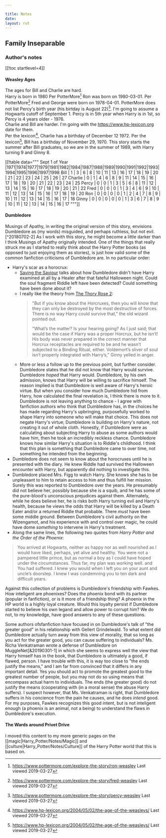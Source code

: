 ```yaml
---

title: Notes
date: 
layout: rut
---
```


## Family Inseparable

### Author's notes

[[!toc  startlevel=4]]

#### Weasley Ages

The ages for Bill and Charlie are hard.  
Harry is born in 1980
Per PotterMore[^20190327-1] Ron was born on 1980-03-01. 
Per PotterMore[^20190327-2] Fred and George were born on 1978-04-01.
PotterMore does not list Percy's birth year (his birtday is August 22)[^20190327-3]. I'm going to assume a Hogwarts cutoff of September 1.  Percy is in 5th year when Harry is in 1st, so Percy is 4 years older - 1976.  
Charlie and Bill are harder.  I'm going with the <https://www.hp-lexicon.org> date for them.  
Per the lexicon[^20190327-4], Charlie has a birthday of December 12 1972.
Per the lexicon[^20190327-5], Bill has a birthday of November 29, 1970. 
This story starts the summer after Bill graduates, so we are in the summer of 1989, with Harry turning 9 and Ginny 8.  

[[!table data="""
Sept 1 of Year   |1971|1974|1977|1979|1981|1982|1984|1987|1988|1989|1990|1991|1992|1993|1994|1995|1996|1997|1998
Bill             |  1 |  3 |  6 |  8 | 10 | 11 | 13 | 16 | 17 | 18 | 19 | 20 | 21 | 22 | 23 | 24 | 25 | 26 | 27
Charlie          |  0 |  1 |  4 |  6 |  8 |  9 | 11 | 14 | 15 | 16 | 17 | 18 | 19 | 20 | 21 | 22 | 23 | 24 | 25
Percy            |  0 |  0 |  1 |  3 |  5 |  6 |  8 | 11 | 12 | 13 | 14 | 15 | 16 | 17 | 18 | 19 | 20 | 21 | 22
Fred             |  0 |  0 |  0 |  1 |  3 |  4 |  6 |  9 | 10 | 11 | 12 | 13 | 14 | 15 | 16 | 17 | 18 | 19 | 20
Ron              |  0 |  0 |  0 |  0 |  1 |  2 |  4 |  7 |  8 |  9 | 10 | 11 | 12 | 13 | 14 | 15 | 16 | 17 | 18
Ginny            |  0 |  0 |  0 |  0 |  0 |  1 |  3 |  6 |  7 |  8 |  9 | 10 | 11 | 12 | 13 | 14 | 15 | 16 | 17 
"""]]

[^20190327-1]: <https://www.pottermore.com/explore-the-story/ron-weasley> Last viewed 2019-03-27

[^20190327-2]: <https://www.pottermore.com/explore-the-story/fred-weasley> Last viewed 2019-03-27

[^20190327-3]: <https://www.pottermore.com/explore-the-story/percy-weasley> Last viewed 2019-03-27

[^20190327-4]: <https://www.hp-lexicon.org/2004/05/02/the-age-of-the-weasleys/> Last viewed 2019-03-27

[^20190327-5]: <https://www.hp-lexicon.org/2004/05/02/the-age-of-the-weasleys/> Last viewed 2019-03-27

#### Dumbledore

Musings of Apathy, in writing the original version of this story, envisions Dumbledore as (my words) misguided, and perhaps ruthless, but not evil.[^20180702-2]  As I work with this story, he might become a little darker than I think Musings of Apathy originally intended.  One of the things that really struck me as I started to really think about the Harry Potter books (as opposed to just enjoying them as stories), is just how valid some of the common fanfiction criticisms of Dumbledore are.  In no particular order:

* Harry's scar as a horocrux:
  * [Saving the Saviour](https://www.fanfiction.net/s/11833745/14/Saving-the-Saviour) talks about how Dumbledore didn't have Harry examined at all by a Healer after that fateful Halloween night.  Could the soul fragment Riddle left have been detected?  Could something have been done about it? 
  * I really like the theory from [The Thory Rose 2](http://www.siye.co.uk/viewstory.php?sid=129781&textsize=1&chapter=13): 
    > "But if you know about the Horcruxes, then you will know that they can only be destroyed by the most destructive of forces. There is no way Harry could survive that," the old wizard pointed out.  
    >  
	> "What’s the matter? Is your hearing going? As I just said; that would be the case if Harry was a proper Horcrux, but he isn’t! His body was never prepared in the correct manner that Horcrux receptacles are required to be and he wasn’t subjected to a Binding Ritual, either. Voldemort’s sliver of soul isn’t properly integrated with Harry’s," Ginny yelled in anger.   
  * More or less a follow up to the previous point, but further consider.  Dumbledore states that he did not know that Harry would survive.  Dumbledore _hoped_ that Harry would.  Dumbledore, by his own admission, knows that Harry will be willing to sacrifice himself.  The reason implied is that Dumbledore is well aware of Harry's heroic virtue.  But when you consider how much Dumbledore hid from Harry, how calculated the final revelation is, I think there is more to it.  Dumbledore is not leaving anything to chance - I agree with fanfiction authors who think that Dumbledore has, in the choices he has made regarding Harry's upbringing, purposefully worked to shape Harry into someone who will make that choice.  This does not negate Harry's virtue; Dumbledore is building on Harry's nature, not creating it out of whole cloth.  Honestly, if Dumbledore were as calculating about subjecting Harry to abuse as some authors would have him, then he took an incredibly reckless chance.  Dumbledore knows how similar Harry's situation is to Riddle's childhood.  I think that this plan is something that Dumbledore came to over time, not something he intended from the beginning.  
* Dumbledore does not seem to know about the horocruxes until he is presented with the diary.  He knew Riddle had survived the Halloween encounter with Harry, but apparently did nothing to investigate this.
* Dumbledore placed Mrs. Figg to watch Harry.  She knows she has to be unpleasant to him to retain access to him and thus fulfill her mission.  Surely this was reported to Dumbledore over the years.  He presumably did not believe her, possibly because she is a squib, and he has some of the pure-blood's unconscious prejudices against them.  Alternately, while he does believe her, he is risks both Harry turning evil and Harry's health, because he views the odds that Harry will be killed by a Death Eater and/or a returned Riddle that probable.  There _must_ have been some middle ground.  Between Dumbledore's civil authority on the Wizengamot, and his experience with and control over magic, he could have dome _something_ to intervene in Harry's treatment. 
* Along the same lines, the following two quotes from _Harry Potter and the Order of the Phoenix_:
> You arrived at Hogwarts, neither as happy nor as well nourished as I would have liked, perhaps, yet alive and healthy. You were not a pampered little prince, but as normal a boy as I could have hoped under the circumstances. Thus far, my plan was working well.
and
> You had suffered. I knew you would when I left you on your aunt and uncle’s doorstep. I knew I was condemning you to ten dark and difficult years.

Against this collection of problems is Dumbledore's friendship with Fawkes.  How inteligent are phoenixes?  Does the phoenix bond with its partner (popular in fanfiction), or is it more of a friendship thing?  A phoenix in the HP world is a highly loyal creature.  Would this loyalty persist if Dumbledore started to believe his own legand and allow power to corrupt him? We do not, to my knowledge, have good answers to any of these questions. 

Some authors ofsfanfiction have focused in on Dumbledore's talk of "the greater good" in his relationship with Gellert Grindelwald.  To what extent did Dumbledore actually turn away from this view of morality, that so long as you act for the greater good, you can cause suffering to individuals? Ms. Richa Venkatraman wrote a defense of Dumbledore on MuggleNet[&20190301-1] in which she seems to express well the view that Harry himself has in the book, that Dumbledore is ultimately a good, if flawed, person.  I have trouble with this, it is way too close to "the ends justify the means," and I am far from convinced that it differs in any important detail.  Yes you should act to promote the greatest good to the greatest number of people, but you may not do so using means that encompass actual harm to individuals.  The ends (the greater good) do not justify the means (cooperating with (in a moral sense) the abuse Harry suffers).  I suspect however, that Ms. Venkatraman is right, that Dumbledore suffers in his concience from the pain he causes, and he does _intend_ good.  For my purposes, Fawkes recognizes this good intent, but is not inteligent enough (a phoenix is an animal, not a being) to understand the flaws in Dumbledore's execution.  

#### The Wards around Privet Drive

I moved this content to my more generic pages on the
[[magic|Harry_Potter/Notes/Magic]] and [[culture|Harry_Potter/Notes/Culture]] of
the Harry Potter world that this is based on.

